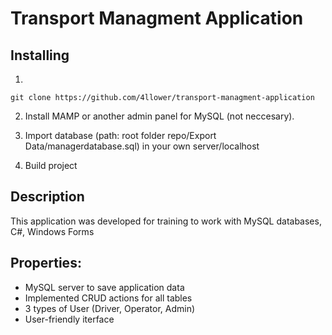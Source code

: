 # Transport Managment Application

## Installing

1.
~~~
git clone https://github.com/4llower/transport-managment-application
~~~

2. Install MAMP or another admin panel for MySQL (not neccesary).

3. Import database (path: root folder repo/Export Data/managerdatabase.sql) in your own server/localhost

4. Build project

## Description

This application was developed for training to work with MySQL databases, C#, Windows Forms 

## Properties:

* MySQL server to save application data
* Implemented CRUD actions for all tables
* 3 types of User (Driver, Operator, Admin)
* User-friendly iterface